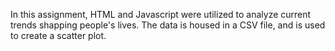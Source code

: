 In this assignment, HTML and Javascript were utilized to analyze current trends shapping people's lives. The data is housed in a CSV file, and is used to create a scatter plot. 